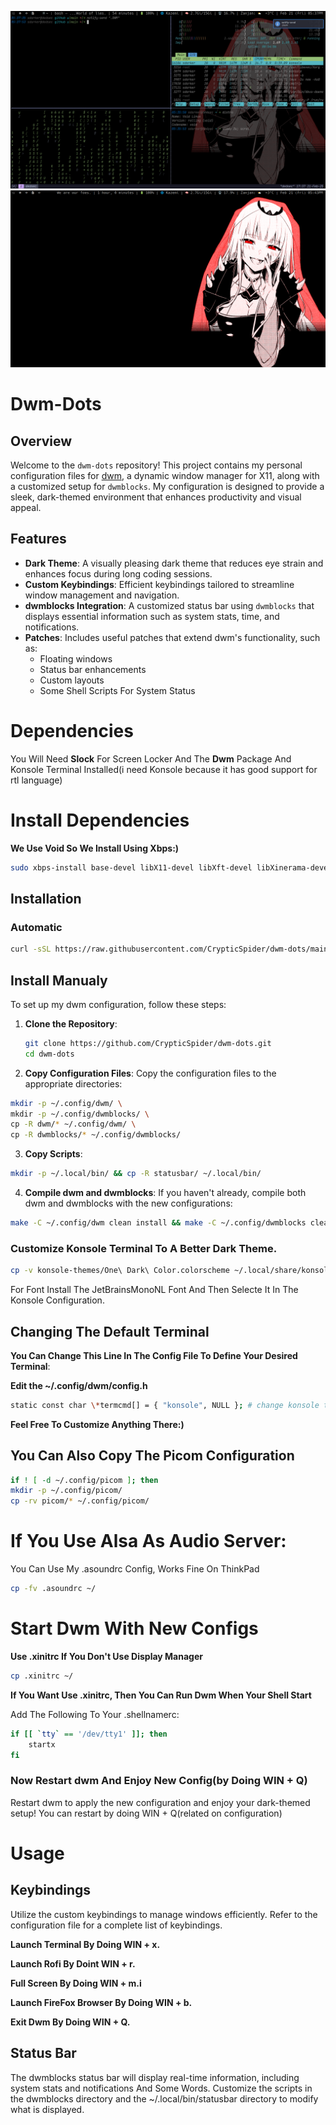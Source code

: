 ![Screenshot of my DWM setup](images/1.png)
![Another view of my DWM setup](images/2.png)

# Dwm-Dots

## Overview

Welcome to the `dwm-dots` repository! This project contains my personal configuration files for [dwm](https://dwm.suckless.org/), a dynamic window manager for X11, along with a customized setup for `dwmblocks`. My configuration is designed to provide a sleek, dark-themed environment that enhances productivity and visual appeal.

## Features

- **Dark Theme**: A visually pleasing dark theme that reduces eye strain and enhances focus during long coding sessions.
- **Custom Keybindings**: Efficient keybindings tailored to streamline window management and navigation.
- **dwmblocks Integration**: A customized status bar using `dwmblocks` that displays essential information such as system stats, time, and notifications.
- **Patches**: Includes useful patches that extend dwm's functionality, such as:
  - Floating windows
  - Status bar enhancements
  - Custom layouts
  - Some Shell Scripts For System Status

# Dependencies

You Will Need **Slock** For Screen Locker And The **Dwm** Package And Konsole Terminal Installed(i need Konsole because it has good support for rtl language)

# Install Dependencies

**We Use Void So We Install Using Xbps:)**

```bash
sudo xbps-install base-devel libX11-devel libXft-devel libXinerama-devel freetype-devel fontconfig-devel dwm slock konsole make cmake git curl picom feh -y # Picom And Slock Is Not Nessury But They Are So Good.
```

## Installation

### Automatic

```bash
curl -sSL https://raw.githubusercontent.com/CrypticSpider/dwm-dots/main/install.sh | bash
```

## Install Manualy

To set up my dwm configuration, follow these steps:

1. **Clone the Repository**:
   ```bash
   git clone https://github.com/CrypticSpider/dwm-dots.git
   cd dwm-dots
   ```
2. **Copy Configuration Files**:
   Copy the configuration files to the appropriate directories:

```bash
mkdir -p ~/.config/dwm/ \
mkdir -p ~/.config/dwmblocks/ \
cp -R dwm/* ~/.config/dwm/ \
cp -R dwmblocks/* ~/.config/dwmblocks/
```

3. **Copy Scripts**:

```bash
mkdir -p ~/.local/bin/ && cp -R statusbar/ ~/.local/bin/
```

4. **Compile dwm and dwmblocks**:
   If you haven't already, compile both dwm and dwmblocks with the new configurations:

```bash
make -C ~/.config/dwm clean install && make -C ~/.config/dwmblocks clean install
```

### Customize Konsole Terminal To A Better Dark Theme.

```bash
cp -v konsole-themes/One\ Dark\ Color.colorscheme ~/.local/share/konsole/
```

For Font Install The JetBrainsMonoNL Font And Then Selecte It In The Konsole Configuration.

## Changing The Default Terminal

**You Can Change This Line In The Config File To Define Your Desired Terminal**:

**Edit the ~/.config/dwm/config.h**

```bash
static const char \*termcmd[] = { "konsole", NULL }; # change konsole to any terminal you use.
```

**Feel Free To Customize Anything There:)**

## You Can Also Copy The Picom Configuration

```bash
if ! [ -d ~/.config/picom ]; then
mkdir -p ~/.config/picom/
cp -rv picom/* ~/.config/picom/
```

# If You Use Alsa As Audio Server:

You Can Use My .asoundrc Config, Works Fine On ThinkPad

```bash
cp -fv .asoundrc ~/
```

# Start Dwm With New Configs

**Use .xinitrc If You Don't Use Display Manager**

```bash
cp .xinitrc ~/
```

**If You Want Use .xinitrc, Then You Can Run Dwm When Your Shell Start**

Add The Following To Your .shellnamerc:

```bash
if [[ `tty` == '/dev/tty1' ]]; then
    startx
fi
```

### Now Restart dwm And Enjoy New Config(by Doing WIN + Q)

Restart dwm to apply the new configuration and enjoy your dark-themed setup!
You can restart by doing WIN + Q(related on configuration)

# Usage

## Keybindings

Utilize the custom keybindings to manage windows efficiently. Refer to the configuration file for a complete list of keybindings.

**Launch Terminal By Doing WIN + x.**

**Launch Rofi By Doint WIN + r.**

**Full Screen By Doing WIN + m.i**

**Launch FireFox Browser By Doing WIN + b.**

**Exit Dwm By Doing WIN + Q.**

## Status Bar

The dwmblocks status bar will display real-time information, including system stats and notifications And Some Words. Customize the scripts in the dwmblocks directory and the ~/.local/bin/statusbar directory to modify what is displayed.
